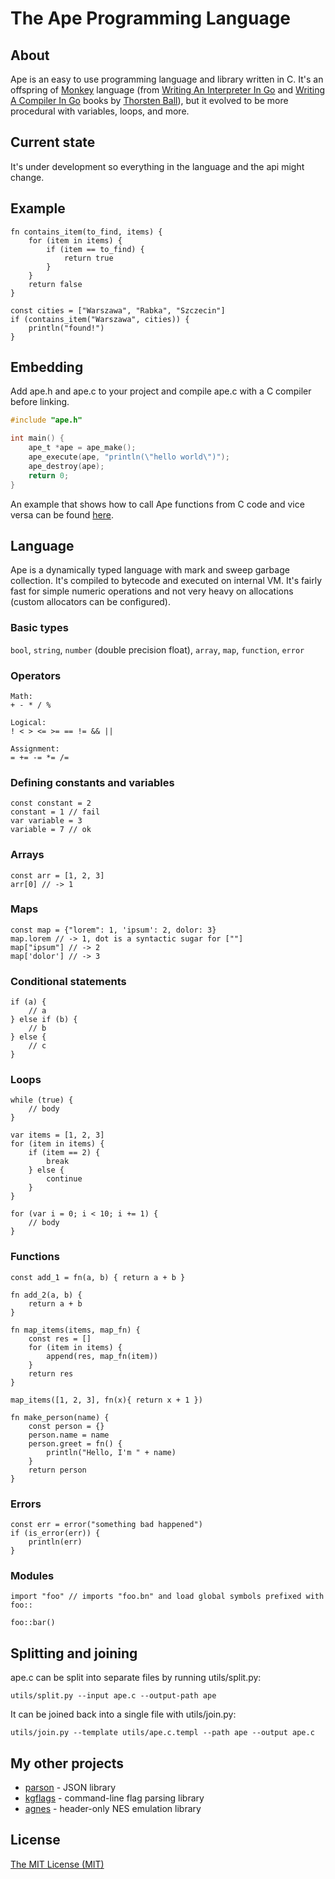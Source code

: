 # The Ape Programming Language

## About
Ape is an easy to use programming language and library written in C. It's an offspring of [Monkey](https://monkeylang.org) language (from [Writing An Interpreter In Go](https://interpreterbook.com) and [Writing A Compiler In Go](https://compilerbook.com) books by [Thorsten Ball](https://thorstenball.com)), but it evolved to be more procedural with variables, loops, and more.

## Current state
It's under development so everything in the language and the api might change.

## Example
```
fn contains_item(to_find, items) {
    for (item in items) {
        if (item == to_find) {
            return true
        }
    }
    return false
}

const cities = ["Warszawa", "Rabka", "Szczecin"]
if (contains_item("Warszawa", cities)) {
    println("found!")
}
```

## Embedding
Add ape.h and ape.c to your project and compile ape.c with a C compiler before linking.

```c
#include "ape.h"

int main() {
    ape_t *ape = ape_make();
    ape_execute(ape, "println(\"hello world\")");
    ape_destroy(ape);
    return 0;
}
```

An example that shows how to call Ape functions from C code and vice versa can be found [here](examples/api.c).

## Language

Ape is a dynamically typed language with mark and sweep garbage collection. It's compiled to bytecode and executed on internal VM. It's fairly fast for simple numeric operations and not very heavy on allocations (custom allocators can be configured).

### Basic types
```bool```, ```string```, ```number``` (double precision float), ```array```, ```map```, ```function```, ```error```

### Operators
```
Math:
+ - * / %

Logical:
! < > <= >= == != && ||

Assignment:
= += -= *= /=
```

### Defining constants and variables
```
const constant = 2
constant = 1 // fail
var variable = 3
variable = 7 // ok
```

### Arrays
```
const arr = [1, 2, 3]
arr[0] // -> 1
```

### Maps
```
const map = {"lorem": 1, 'ipsum': 2, dolor: 3}
map.lorem // -> 1, dot is a syntactic sugar for [""]
map["ipsum"] // -> 2
map['dolor'] // -> 3
```

### Conditional statements
```
if (a) {
    // a
} else if (b) {
    // b
} else {
    // c
}
```

### Loops
```
while (true) {
    // body
}

var items = [1, 2, 3]
for (item in items) {
    if (item == 2) {
        break
    } else {
        continue
    }
}

for (var i = 0; i < 10; i += 1) {
    // body
}
```

### Functions
```
const add_1 = fn(a, b) { return a + b }

fn add_2(a, b) {
    return a + b
}

fn map_items(items, map_fn) {
    const res = []
    for (item in items) {
        append(res, map_fn(item))
    }
    return res
}

map_items([1, 2, 3], fn(x){ return x + 1 })

fn make_person(name) {
    const person = {}
    person.name = name
    person.greet = fn() {
        println("Hello, I'm " + name)
    }
    return person
}
```

### Errors
```
const err = error("something bad happened")
if (is_error(err)) {
    println(err)
}
```

### Modules
```
import "foo" // imports "foo.bn" and load global symbols prefixed with foo::

foo::bar()
```

## Splitting and joining

ape.c can be split into separate files by running utils/split.py:

```
utils/split.py --input ape.c --output-path ape
```

It can be joined back into a single file with utils/join.py:

```
utils/join.py --template utils/ape.c.templ --path ape --output ape.c
```

## My other projects
* [parson](https://github.com/kgabis/parson) - JSON library
* [kgflags](https://github.com/kgabis/kgflags) - command-line flag parsing library   
* [agnes](https://github.com/kgabis/agnes) - header-only NES emulation library

## License
[The MIT License (MIT)](http://opensource.org/licenses/mit-license.php)
